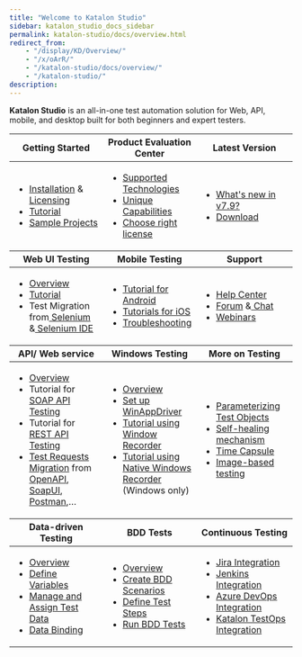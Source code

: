 ```yaml
---
title: "Welcome to Katalon Studio"
sidebar: katalon_studio_docs_sidebar
permalink: katalon-studio/docs/overview.html
redirect_from:
    - "/display/KD/Overview/"
    - "/x/oArR/"
    - "/katalon-studio/docs/overview/"
    - "/katalon-studio/"
description:
---
```

**Katalon Studio** is an all-in-one test automation solution for Web, API, mobile, and desktop built for both beginners and expert testers. 

<table>
    <thead>
        <tr>
            <th style="width:33%"><strong>Getting Started</strong></th>
            <th style="width:33%"><strong>Product Evaluation Center</strong></th>
            <th><strong>Latest Version</strong></th>
        </tr>
    </thead>
    <tbody>
        <tr>
            <td>
                <ul>
                    <li><a href="https://docs.katalon.com/katalon-studio/docs/getting-started.html">Installation</a> &<a
                            href="https://docs.katalon.com/katalon-studio/docs/license.html"> Licensing</a>
                    <li><a href="https://docs.katalon.com/katalon-studio/docs/quick_start.html">Tutorial</a>
                    <li><a href="https://docs.katalon.com/katalon-studio/docs/sample-projects.html">Sample Projects</a>
                    </li>
                </ul>
            </td>
            <td>
                <ul>   
                <li><a href="https://docs.katalon.com/katalon-studio/docs/product-availability-matrix.html">Supported Technologies</a>
                    <li><a href="https://docs.katalon.com/katalon-studio/docs/unique-capabilities.html">Unique Capabilities </a>
                    <li><a href="https://d1h3p5fzmizjvp.cloudfront.net/other-resources/Katalon-License-Guide-112020.pdf">Choose right license</a>
                    </li>    
                </ul>
            </td>
            <td>
                <ul>
                    <li><a href="https://docs.katalon.com/katalon-studio/new/what-is-new.html">What's new in
                            v7.9?</a>
                    <li><a href="https://www.katalon.com/download/">Download</a>
                    </li>
                </ul>
            </td>
    </tbody>
    <thead>
        <tr>
            <th><strong>Web UI Testing</strong></th>
            <th><strong>Mobile Testing</strong></th>
            <th><strong>Support</strong></th>
        </tr>
    </thead>
    <tbody>
        <tr>
            <td>
                <ul>
                    <li><a
                            href="https://docs.katalon.com/katalon-studio/docs/introduction-to-web-testing.html">Overview</a>
                    <li><a href="https://docs.katalon.com/katalon-studio/docs/record-web-utility.html">Tutorial</a>
                    <li>Test Migration from<a
                            href="https://docs.katalon.com/katalon-studio/docs/selenium-testng-junit-migration.html">
                            Selenium</a> &<a
                            href="https://docs.katalon.com/katalon-studio/docs/import-selenium-ide.html"> Selenium
                            IDE</a></li>
                </ul>
            </td>
            <td>
                <ul>
                    <li><a href="https://docs.katalon.com/katalon-studio/tutorials/mobile-android-setup.html">Tutorial
                            for Android</a>
                    <li><a href="https://docs.katalon.com/katalon-studio/tutorials/mobile-ios-setup.html">Tutorials
                            for iOS</a>
                    <li><a
                            href="https://docs.katalon.com/katalon-studio/docs/troubleshooting-automated-mobile-testing.html">Troubleshooting</a>
                    </li>
                </ul>
            </td>
            <td>
                <ul>
                <li><a href="https://www.katalon.com/help-center/">Help Center</a>
                    <li><a href="https://forum.katalon.com/">Forum</a> &<a
                            href="https://gitter.im/katalon-studio/Lobby"> Chat</a>
                    <li><a href="https://www.katalon.com/webinars/">Webinars</a></li>     
                </ul>
            </td>
        </tr>
    </tbody>
    <thead>
        <tr>
            <th><strong>API/ Web service</strong></th>
            <th><strong>Windows Testing</strong></th>
            <th><strong>More on Testing</strong></th>
        </tr>
    </thead>
    <tbody>
        <tr>
            <td>
                <ul>
                    <li><a
                            href="https://docs.katalon.com/katalon-studio/docs/introduction_api_testing.html">Overview</a>
                    <li>Tutorial for<a href="https://docs.katalon.com/katalon-studio/docs/soap.html"> SOAP API
                            Testing</a>
                    <li>Tutorial for<a href="https://docs.katalon.com/katalon-studio/docs/restful.html"> REST API
                            Testing</a>
                    <li><a
                            href="https://docs.katalon.com/katalon-studio/docs/introduction-to-web-services-test-object.html">Test
                            Requests Migration</a> from<a
                            href="https://docs.katalon.com/katalon-studio/docs/import-openapi30.html"> OpenAPI</a>,<a
                            href="https://docs.katalon.com/katalon-studio/docs/import-soapui.html"> SoapUI</a>,<a
                            href="https://docs.katalon.com/katalon-studio/docs/import-postman.html"> Postman</a>,…
                    </li>
                </ul>
            </td>
            <td>
                <ul>
                    <li><a
                            href="https://docs.katalon.com/katalon-studio/docs/introduction-desktop-app-testing.html">Overview</a>
                    <li><a href="https://docs.katalon.com/katalon-studio/docs/setup-winappdriver.html">Set up
                            WinAppDriver</a>
                    <li><a href="https://docs.katalon.com/katalon-studio/docs/windows-recorder-tutorials.html">Tutorial
                            using Window Recorder</a>
                    <li><a href="https://docs.katalon.com/katalon-studio/docs/windows-native-record.html">Tutorial using
                            Native Windows Recorder</a> (Windows only)
                    </li>
                </ul>
            </td>
            <td>
                <ul>
                    <li><a href="https://docs.katalon.com/katalon-studio/docs/parameterize-web-objects.html">Parameterizing
                            Test Objects</a>
                    <li><a href="https://docs.katalon.com/katalon-studio/docs/self-healing.html">Self-healing
                            mechanism</a>
                    <li><a href="https://docs.katalon.com/katalon-studio/docs/time-capsule.html">Time Capsule</a>
                    <li><a href="https://docs.katalon.com/katalon-studio/docs/web-image-based-object-recognition.html">Image-based
                            testing</a>
                    </li>
                </ul>
            </td>
        </tr>
    </tbody>
    <thead>
        <tr>
            <th><strong>Data-driven Testing</strong></th>
            <th><strong>BDD Tests</strong></th>
            <th><strong>Continuous Testing</strong></th>
        </tr>
    </thead>
    <tbody>
        <tr>
            <td>
                <ul>
                    <li><a href="https://docs.katalon.com/katalon-studio/docs/ddt.html">Overview</a>
                    <li><a href="https://docs.katalon.com/katalon-studio/docs/test-case-variables.html">Define
                            Variables</a>
                    <li><a href="https://docs.katalon.com/katalon-studio/docs/manage-test-data.html">Manage and Assign
                            Test Data</a>
                    <li><a href="https://docs.katalon.com/katalon-studio/docs/run-test-case-external-data.html">Data
                            Binding</a>
                    </li>
                </ul>
            </td>
            <td>
                <ul>
                    <li><a href="https://docs.katalon.com/katalon-studio/docs/cucumber-features-file.html">Overview</a>
                    <li><a
                            href="https://docs.katalon.com/katalon-studio/docs/cucumber-features-file.html#add-feature-files">Create
                            BDD Scenarios</a>
                    <li><a href="https://docs.katalon.com/katalon-studio/docs/cucumber-features-file.html#define-steps">Define
                            Test Steps</a>
                    <li><a
                            href="https://docs.katalon.com/katalon-studio/docs/cucumber-features-file.html#run-a-feature-file">Run
                            BDD Tests</a>
                    </li>
                </ul>
            </td>
            <td>
                <ul>
                    <li><a href="https://docs.katalon.com/katalon-studio/docs/jira-integration.html">Jira
                            Integration</a>
                    <li><a href="https://docs.katalon.com/katalon-studio/docs/jenkins-plugin-windows.html">Jenkins
                            Integration</a>
                    <li><a href="https://docs.katalon.com/katalon-studio/docs/azure-devops-extension.html">Azure DevOps Integration</a>
                    <li><a href="https://docs.katalon.com/katalon-analytics/docs/overview.html">Katalon TestOps
                            Integration</a></li>
                </ul>
            </td>
        </tr>
    </tbody>
</table>
